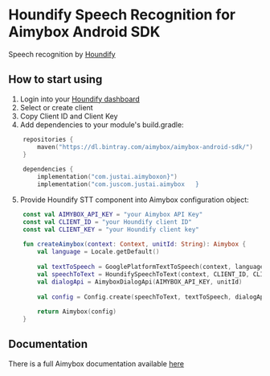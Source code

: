 # Houndify Speech Recognition for Aimybox Android SDK

Speech recognition by [Houndify](https://www.houndify.com/)

## How to start using

1. Login into your [Houndify dashboard](https://www.houndify.com/dashboard)
2. Select or create client
3. Copy Client ID and Client Key
4. Add dependencies to your module's build.gradle:
```kotlin
    repositories {
        maven("https://dl.bintray.com/aimybox/aimybox-android-sdk/")
    }
    
    dependencies {
        implementation("com.justai.aimyboxon}")
        implementation("com.juscom.justai.aimybox   }
```
5. Provide Houndify STT component into Aimybox configuration object:
```kotlin
    const val AIMYBOX_API_KEY = "your Aimybox API Key"
    const val CLIENT_ID = "your Houndify client ID"
    const val CLIENT_KEY = "your Houndify client key"
    
    fun createAimybox(context: Context, unitId: String): Aimybox {
        val language = Locale.getDefault()
    
        val textToSpeech = GooglePlatformTextToSpeech(context, language) // Or any other TTS
        val speechToText = HoundifySpeechToText(context, CLIENT_ID, CLIENT_KEY)
        val dialogApi = AimyboxDialogApi(AIMYBOX_API_KEY, unitId)
        
        val config = Config.create(speechToText, textToSpeech, dialogApi)
    
        return Aimybox(config)
    }
```

## Documentation

There is a full Aimybox documentation available [here](https://help.aimybox.com)
